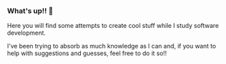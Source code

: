 ### What's up!! 👋

Here you will find some attempts to create cool stuff while I study software development.

I've been trying to absorb as much knowledge as I can and, if you want to help with suggestions and guesses, feel free to do it so!!
